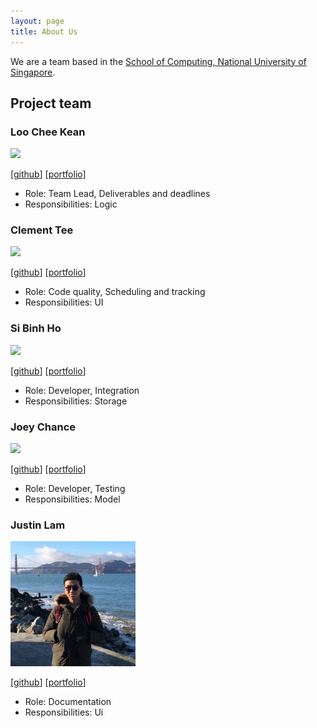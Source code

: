 ```yaml
---
layout: page
title: About Us
---
```


We are a team based in the [School of Computing, National University of Singapore](http://www.comp.nus.edu.sg).

## Project team

### Loo Chee Kean

<img src="images/cheekean5848.png" width="200px">

[[github](https://github.com/cheekean5848)]
[[portfolio](team/cheekean5848.md)]

* Role: Team Lead, Deliverables and deadlines
* Responsibilities: Logic

### Clement Tee

<img src="images/clement0010.png" width="200px">

[[github](http://github.com/clement0010)]
[[portfolio](team/clement0010.md)]


* Role: Code quality, Scheduling and tracking
* Responsibilities: UI

### Si Binh Ho

<img src="images/sibinhho99-nus.png" width="200px">

[[github](http://github.com/sibinhho99-nus)]
[[portfolio](team/sibinhho99-nus.md)]


* Role: Developer, Integration
* Responsibilities: Storage

### Joey Chance

<img src="images/joey-chance.png" width="200px">

[[github](http://github.com/joey-chance)]
[[portfolio](team/joey-chance.md)]


* Role: Developer, Testing
* Responsibilities: Model

### Justin Lam

<img src="images/justin-lam.png" width="200px">

[[github](http://github.com/justinlam19)]
[[portfolio](team/justin-lam.md)]


* Role: Documentation
* Responsibilities: Ui

